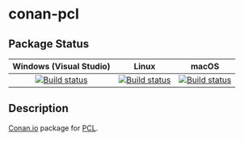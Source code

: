 # conan-pcl

## Package Status

| Windows (Visual Studio) | Linux | macOS |
|:-----------------------:|:-----:|:-----:|
|[![Build status](https://github.com/SpaceIm/conan-pcl/workflows/.github/workflows/windows.yml/badge.svg?branch=testing%2F1.11.1)](https://github.com/SpaceIm/conan-pcl/actions/workflows/windows.yml?query=branch%3Atesting%2F1.11.1)|[![Build status](https://github.com/SpaceIm/conan-pcl/workflows/.github/workflows/linux.yml/badge.svg?branch=testing%2F1.11.1)](https://github.com/SpaceIm/conan-pcl/actions/workflows/linux.yml?query=branch%3Atesting%2F1.11.1)|[![Build status](https://github.com/SpaceIm/conan-pcl/workflows/.github/workflows/macos.yml/badge.svg?branch=testing%2F1.11.1)](https://github.com/SpaceIm/conan-pcl/actions/workflows/macos.yml?query=branch%3Atesting%2F1.11.1)|

## Description

[Conan.io](https://conan.io) package for [PCL](https://pointclouds.org).
